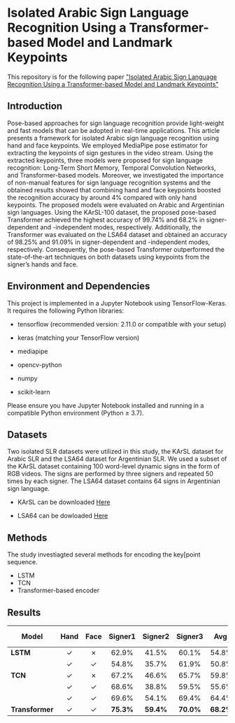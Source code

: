 # Isolated Arabic Sign Language Recognition Using a Transformer-based Model and Landmark Keypoints
This repository is for the following paper ["Isolated Arabic Sign Language Recognition Using a Transformer-based Model and Landmark Keypoints"](https://dl.acm.org/doi/abs/10.1145/3584984?casa_token=d4qt9dIqcKYAAAAA%3A5wdtHrTP5vCXVvVwGWBs0HCAlcSKPN1b9_kj5w--j7Dw_35gB2hacwGBfsP_txLJD8HpycmAugg)

## Introduction 
Pose-based approaches for sign language recognition provide light-weight and fast models that can be adopted in real-time applications. This article presents a framework for isolated Arabic sign language recognition using hand and face keypoints. We employed MediaPipe pose estimator for extracting the keypoints of sign gestures in the video stream. Using the extracted keypoints, three models were proposed for sign language recognition: Long-Term Short Memory, Temporal Convolution Networks, and Transformer-based models. Moreover, we investigated the importance of non-manual features for sign language recognition systems and the obtained results showed that combining hand and face keypoints boosted the recognition accuracy by around 4% compared with only hand keypoints. The proposed models were evaluated on Arabic and Argentinian sign languages. Using the KArSL-100 dataset, the proposed pose-based Transformer achieved the highest accuracy of 99.74% and 68.2% in signer-dependent and -independent modes, respectively. Additionally, the Transformer was evaluated on the LSA64 dataset and obtained an accuracy of 98.25% and 91.09% in signer-dependent and -independent modes, respectively. Consequently, the pose-based Transformer outperformed the state-of-the-art techniques on both datasets using keypoints from the signer’s hands and face.

## Environment and Dependencies
This project is implemented in a Jupyter Notebook using TensorFlow-Keras. It requires the following Python libraries:

* tensorflow (recommended version: 2.11.0 or compatible with your setup)

- keras (matching your TensorFlow version)

- mediapipe

- opencv-python

- numpy

- scikit-learn

Please ensure you have Jupyter Notebook installed and running in a compatible Python environment (Python ≥ 3.7).

## Datasets
Two isolated SLR datasets were utilized in this study, the KArSL dataset for Arabic SLR and
the LSA64 dataset for Argentinian SLR. We used a subset of the KArSL dataset containing 100
word-level dynamic signs in the form of RGB videos. The signs are performed by three signers and
repeated 50 times by each signer. The LSA64 dataset contains 64 signs in Argentinian sign language.

- KArSL can be downloaded [Here](https://hamzah-luqman.github.io/KArSL/)

- LSA64 can be dowloaded [Here](https://facundoq.github.io/datasets/lsa64/)
  
## Methods

The study investiagted several methods for encoding the key[point sequence. 
- LSTM
- TCN
- Transformer-based encoder

## Results

| **Model**       | **Hand** | **Face** | **Signer1** | **Signer2** | **Signer3** |  **Avg.** | **All signers** |
| --------------- | :------: | :------: | :---------: | :---------: | :---------: | :-------: | :-------------: |
| **LSTM**        |     ✓    |     ✗    |    62.9%    |    41.5%    |    60.1%    |   54.8%   |      84.0%      |
|                 |     ✓    |     ✓    |    54.8%    |    35.7%    |    61.9%    |   50.8%   |      82.1%      |
| **TCN**         |     ✓    |     ✗    |    67.2%    |    46.6%    |    65.7%    |   59.8%   |      88.9%      |
|                 |     ✓    |     ✓    |    68.6%    |    38.8%    |    59.5%    |   55.6%   |      85.0%      |
|                 |     ✓    |     ✓    |    69.6%    |    54.1%    |    69.4%    |   64.4%   |      95.1%      |
| **Transformer** |     ✓    |     ✓    |  **75.3%**  |  **59.4%**  |  **70.0%**  | **68.2%** |    **99.7%**    |


